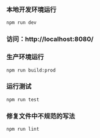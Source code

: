 

### 本地开发环境运行

```
npm run dev
```

### 访问：http://localhost:8080/

### 生产环境运行

```
npm run build:prod
```

### 运行测试

```
npm run test
```

### 修复文件中不规范的写法

```
npm run lint
```
